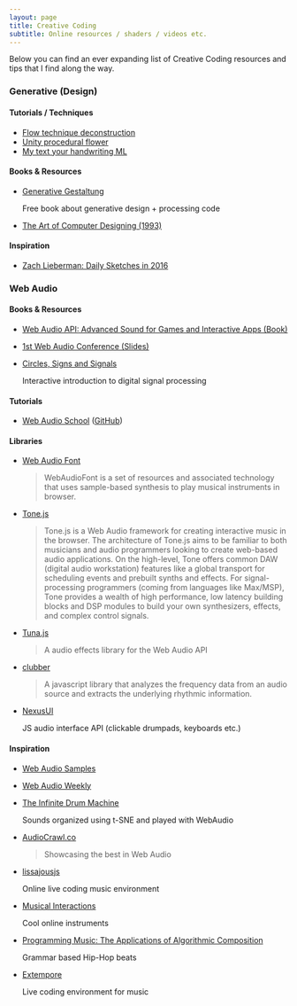 ```yaml
---
layout: page
title: Creative Coding
subtitle: Online resources / shaders / videos etc.
---
```


Below you can find an ever expanding list of Creative Coding resources and tips that I find along the way.

### Generative (Design)

#### Tutorials / Techniques

* [Flow technique deconstruction](https://martijnbrekelmans.com/generative-art/heart-deconstruction/techniques.html)
* [Unity procedural flower](https://github.com/mattatz/unity-procedural-flower)
* [My text your handwriting ML](http://www.creativeai.net/posts/iTtqCQneEm7DNzSow/my-text-in-your-handwriting-generating-handwriting)

#### Books & Resources
* [Generative Gestaltung](http://www.generative-gestaltung.de/code)

  Free book about generative design + processing code

* [The Art of Computer Designing (1993)](https://archive.org/details/satoArtOfComputerDesigning)
  
#### Inspiration
* [Zach Lieberman: Daily Sketches in 2016](https://medium.com/@zachlieberman/daily-sketches-2016-28586d8f008e#.gogsv0hg6)

### Web Audio

#### Books & Resources
* [Web Audio API: Advanced Sound for Games and Interactive Apps (Book)](http://chimera.labs.oreilly.com/books/1234000001552/pr01.html)

* [1st Web Audio Conference (Slides)](http://medias.ircam.fr/search/?q=WAC+-+1st+Web+Audio+Conference)

* [Circles, Signs and Signals](https://jackschaedler.github.io/circles-sines-signals/)

  Interactive introduction to digital signal processing 

#### Tutorials
* [Web Audio School](http://mmckegg.github.io/web-audio-school/) ([GitHub](https://github.com/mmckegg/web-audio-school))

#### Libraries
* [Web Audio Font](https://github.com/surikov/webaudiofont)

  >WebAudioFont is a set of resources and associated technology that uses sample-based synthesis to play musical instruments in browser.

* [Tone.js](https://github.com/Tonejs/Tone.js)

  >Tone.js is a Web Audio framework for creating interactive music in the browser. The architecture of Tone.js aims to be familiar to both musicians and audio programmers looking to create web-based audio applications. On the high-level, Tone offers common DAW (digital audio workstation) features like a global transport for scheduling events and prebuilt synths and effects. For signal-processing programmers (coming from languages like Max/MSP), Tone provides a wealth of high performance, low latency building blocks and DSP modules to build your own synthesizers, effects, and complex control signals.

* [Tuna.js](https://github.com/Theodeus/tuna)

  >A audio effects library for the Web Audio API
  
* [clubber](https://github.com/wizgrav/clubber)

  >A javascript library that analyzes the frequency data from an audio source and extracts the underlying rhythmic information. 

* [NexusUI](http://nexusosc.com/)

  JS audio interface API (clickable drumpads, keyboards etc.)

#### Inspiration
* [Web Audio Samples](http://webaudioapi.com/samples/)
* [Web Audio Weekly](http://www.webaudioweekly.com/)
* [The Infinite Drum Machine](https://aiexperiments.withgoogle.com/drum-machine)

  Sounds organized using t-SNE and played with WebAudio

* [AudioCrawl.co](http://audiocrawl.co/)

  >Showcasing the best in Web Audio

* [lissajousjs](http://lissajousjs.com/)

  Online live coding music environment
  
* [Musical Interactions](https://tympanus.net/Development/MusicalInteractions/)
  
  Cool online instruments

* [Programming Music: The Applications of Algorithmic Composition](https://getinspired.mit.edu/sites/default/files/documents/MU208_Report.pdf)

  Grammar based Hip-Hop beats

* [Extempore](http://extempore.moso.com.au/)
  
  Live coding environment for music
